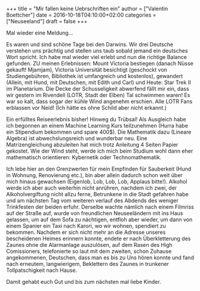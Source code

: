 +++
title = "Mir fallen keine Uebrschriften ein"
author = ["Valentin Boettcher"]
date = 2016-10-18T04:10:00+02:00
categories = ["Neuseeland"]
draft = false
+++

Mal wieder eine Meldung…

Es waren und sind schöne Tage bei den Darwins. Wir drei Deutsche
verstehen uns prächtig und stellen uns taub sobald jemand ein
deutsches Wort spricht. Ich habe mal wieder viel erlebt und nun die
richtige Balance gefunden. ZU meinen Erlebnissen: Mount Victoria
bestiegen (danach Nüsse gekauft! Mjamjam), Victoria Universität
besichtigt (geschockt von Studiengebühren, Bibliothek ist umfangreich
und kostenlos), gewandert (Allein, mit Hund, mit Deutschen, mit Edith
und Carl) und Heute: Star Trek II im Planetarium. Die Decke der
Schusseligkeit abwerfend fällt mir ein, dass wir gestern im Rivendell
(LOTR, Stadt der Elben) Tal schwimmen waren! Es war so kalt, dass
sogar der kühle Wind angenehm erschien. Alle LOTR Fans erblassen vor
Neid! (Ich hätte es ohne Schild aber nicht erkannt.)

Ein erfülltes Reiseerlebnis bisher! Hinweg du Trübsal!  Als Ausgleich
habe ich begonnen an einem Machine Learning Kurs teilzunehmen (Hurra
habe ein Stipendium bekommen und spare 400$). Die Mathematik dazu
(Lineare Algebra) ist abwechslungsreich und wunderbar neu. Eine
Matrizengleichung abzuleiten hat mich trotz Anleitung 4 Seiten Papier
gekostet. Wie der Wind steht, werde ich mich beim Studium wohl dann
eher mathematisch orientieren: Kybernetik oder Technomathematik.

Ich lebe hier an den Grenzwerten für mein Empfinden für Sauberkeit
(Hund in Wohnung, Renovierung etc.), bin aber allein dadurch schon
weit über mich hinaus gewachsen (Eigenlob, Lob, Lob, Lob, Applaus
bitte!). Alkohol werde ich aber auch weiterhin nicht anrühren, nachdem
ich zwei, der Alkoholvergiftung nicht allzu ferne, Betrunkene in die
Stadt gefahren habe und am nächsten Tag vom weiteren verlauf des
Abdends des weniger Trinkfesten der beiden erfuhr. Derselbe wachte
nämlich nach einem Filmriss auf der Straße auf, wurde von freundlichen
Neuseeländern mit ins Haus gelassen, um auf dem Sofa zu nächtigen,
entfloh aber wieder, um dann von einem Spanier ein Taxi nach Karori,
wo wir wohnen, spendiert zu bekommen. Nachdem er sich nicht mehr an
die Adresse unseres bescheidenen Heimes erinnern konnte, endete er
nach Überkletterung des Zaunes ohne die Alarmanlage auszulösen, auf
dem Rasen des High Comissioners, telefonierte so laut mit dem zweiten,
schon Zuhause angekommenen, Deutschen, dass man es bis zu Uns hören
konnte und fand nach erneutem, langwierigem, Beklettern des Zaunes in
trunkener Tollpatschigkeit nach Hause.

Damit gehabt euch Gut und bis zum nächsten mal liebe Kinder.
